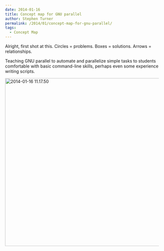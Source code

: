 ```yaml
---
date: 2014-01-16
title: Concept map for GNU parallel
author: Stephen Turner
permalink: /2014/01/concept-map-for-gnu-parallel/
tags:
  - Concept Map
---
```

Alright, first shot at this. Circles = problems. Boxes = solutions. Arrows = relationships.

Teaching GNU parallel to automate and parallelize simple tasks to students comfortable with basic command-line skills, perhaps even some experience writing scripts.

[<img class="alignnone size-large wp-image-5479" alt="2014-01-16 11.17.50" src="http://teaching.software-carpentry.org/wp-content/uploads/2014/01/2014-01-16-11.17.50-1024x796.jpg" width="707" height="549" />][1]

 [1]: http://teaching.software-carpentry.org/wp-content/uploads/2014/01/2014-01-16-11.17.50.jpg
